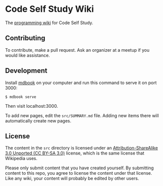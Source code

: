 # Code Self Study Wiki

The [programming wiki](https://wiki.codeselfstudy.com/) for Code Self Study.

## Contributing

To contribute, make a pull request. Ask an organizer at a meetup if you would like assistance.

## Development

Install [mdbook](https://github.com/rust-lang/mdBook) on your computer and run this command to serve it on port 3000:

```text
$ mdbook serve
```

Then visit localhost:3000.

To add new pages, edit the `src/SUMMARY.md` file. Adding new items there will automatically create new pages.

## License

The content in the `src` directory is licensed under an [Attribution-ShareAlike 3.0 Unported (CC BY-SA 3.0)](https://creativecommons.org/licenses/by-sa/3.0/)  license, which is the same license that Wikipedia uses.

Please only submit content that you have created yourself. By submitting content to this repo, you agree to license the content under that license. Like any wiki, your content will probably be edited by other users.
